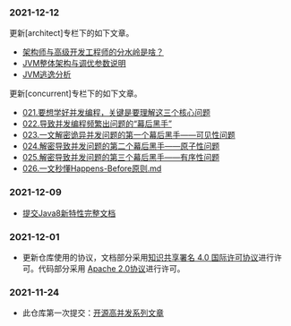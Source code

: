 ### 2021-12-12

更新[architect]专栏下的如下文章。  
* [架构师与高级开发工程师的分水岭是啥？](docs/architect/view/001.架构师与高级开发工程师的分水岭是啥？.md)
* [JVM整体架构与调优参数说明](docs/architect/view/002.JVM整体架构与调优参数说明.md)
* [JVM逃逸分析](docs/architect/view/003.逃逸分析.md)  

更新[concurrent]专栏下的如下文章。  
* [021.要想学好并发编程，关键是要理解这三个核心问题](docs/concurrent/view/021.要想学好并发编程，关键是要理解这三个核心问题.md)
* [022.导致并发编程频繁出问题的“幕后黑手”](docs/concurrent/view/022.导致并发编程频繁出问题的“幕后黑手”.md)
* [023.一文解密诡异并发问题的第一个幕后黑手——可见性问题](docs/concurrent/view/023.一文解密诡异并发问题的第一个幕后黑手——可见性问题.md)
* [024.解密导致并发问题的第二个幕后黑手——原子性问题](docs/concurrent/view/024.解密导致并发问题的第二个幕后黑手——原子性问题.md)
* [025.解密导致并发问题的第三个幕后黑手——有序性问题](docs/concurrent/view/025.解密导致并发问题的第三个幕后黑手——有序性问题.md)
* [026.一文秒懂Happens-Before原则.md](docs/concurrent/view/026.一文秒懂Happens-Before原则.md)

### 2021-12-09

* [提交Java8新特性完整文档](docs/java8/view/Java8新特性.md)

### 2021-12-01

* 更新仓库使用的协议，文档部分采用[知识共享署名 4.0 国际许可协议](http://creativecommons.org/licenses/by/4.0/)进行许可。代码部分采用 [Apache 2.0协议](https://www.apache.org/licenses/LICENSE-2.0)进行许可。


### 2021-11-24

* 此仓库第一次提交：[开源高并发系列文章](https://github.com/sunshinelyz/binghe)
